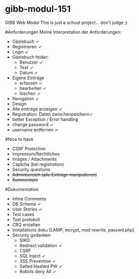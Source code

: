 # gibb-modul-151
GIBB Web Modul
This is just a school project... don't judge ;)


#Anforderungen
Meine Interpretation der Anforderungen:
* Gästebuch ✓
* Registrieren ✓
* Login ✓
* Gästebuch felder:
	* Benutzer ✓
	* Text ✓
	* Datum  ✓
* Eigene Einträge 
	* erfassen ✓
	* bearbeiten ✓
	* löschen ✓
* Navigation ✓
* Design 
* Alle einträge anzeigen ✓
* Registration: Daten zwischenpeichern✓
* better Exception / Error handling
* change password ✓
* username entfernen ✓



#Nice to have
* CSRF Protection
* Impressum/Rechtliches
* Images / Attachments
* Captcha (bei registration)
* Security questions
* ~~Adminbereich (alle Einträge manipulieren)~~
* ~~Kommentare~~

#Dokumentation
* Inline Comments
* DB Schema ✓
* User Stories ✓
* Test cases
* Test protokoll
* CRQ erstellen
* Installations doku (LAMP, mcrypt, mod rewrite, passwd.php)
* Security gedanken 
	* SIKO
	* Redirect validation ✓
	* CSRF
	* SQL Inject ✓
	* XSS Prevention ✓
	* Salted Hashed PW ✓
	* Robots deny All ✓
